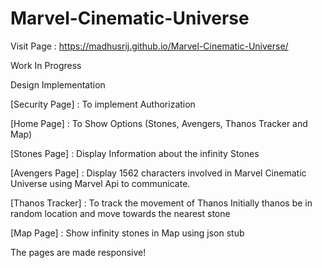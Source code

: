 # Marvel-Cinematic-Universe

Visit Page : https://madhusrij.github.io/Marvel-Cinematic-Universe/


Work In Progress


Design Implementation


[Security Page] : To implement Authorization 

[Home Page] : To Show Options (Stones, Avengers, Thanos Tracker and Map)

[Stones Page] : Display Information about the infinity Stones

[Avengers Page] : Display 1562 characters involved in Marvel Cinematic Universe using Marvel Api to communicate.

[Thanos Tracker] : To track the movement of Thanos
Initially thanos be in random location and move towards the nearest stone

[Map Page] : Show infinity stones in Map using json stub


The pages are made responsive!
